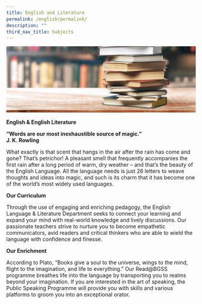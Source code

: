 ```yaml
---
title: English and Literature
permalink: /english/permalink/
description: ""
third_nav_title: Subjects
---
```

![](/images/English-2-e1572837777979.jpg)

**English & English Literature**

**“Words are our most inexhaustible source of magic.”<br>
J. K. Rowling**

What exactly is that scent that hangs in the air after the rain has come and gone? That’s petrichor! A pleasant smell that frequently accompanies the first rain after a long period of warm, dry weather – and that’s the beauty of the English Language. All the language needs is just 26 letters to weave thoughts and ideas into magic, and such is its charm that it has become one of the world’s most widely used languages.

**Our Curriculum**

Through the use of engaging and enriching pedagogy, the English Language & Literature Department seeks to connect your learning and expand your mind with real-world knowledge and lively discussions. Our passionate teachers strive to nurture you to become empathetic communicators, avid readers and critical thinkers who are able to wield the language with confidence and finesse.

**Our Enrichment**

According to Plato, “Books give a soul to the universe, wings to the mind, flight to the imagination, and life to everything.” Our Read@BGSS programme breathes life into the language by transporting you to realms beyond your imagination. If you are interested in the art of speaking, the Public Speaking Programme will provide you with skills and various platforms to groom you into an exceptional orator.